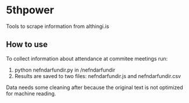 # 5thpower

Tools to scrape information from althingi.is

## How to use

To collect information about attendance at commitee meetings run:
1. python nefndarfundir.py in /nefndarfundir
2. Results are saved to two files: nefndarfundir.js and nefndarfundir.csv

Data needs some cleaning after because the original text is not optimized for machine reading.
